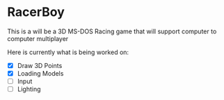 # RacerBoy
This is a will be a 3D MS-DOS Racing game that will support computer to computer multiplayer

Here is currently what is being worked on:
- [X] Draw 3D Points
- [X] Loading Models
- [ ] Input
- [ ] Lighting
